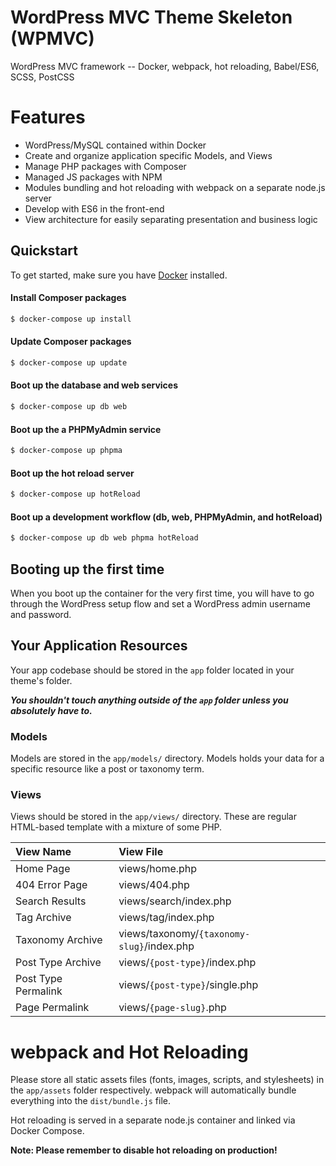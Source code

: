 # WordPress MVC Theme Skeleton (WPMVC)

WordPress MVC framework -- Docker, webpack, hot reloading, Babel/ES6, SCSS, PostCSS

# Features
 - WordPress/MySQL contained within Docker
 - Create and organize application specific Models, and Views
 - Manage PHP packages with Composer
 - Managed JS packages with NPM
 - Modules bundling and hot reloading with webpack on a separate node.js server
 - Develop with ES6 in the front-end
 - View architecture for easily separating presentation and business logic

## Quickstart

To get started, make sure you have [Docker](https://www.docker.com/) installed.

#### Install Composer packages

````bash
$ docker-compose up install
````

#### Update Composer packages

````bash
$ docker-compose up update
````

#### Boot up the database and web services

````bash
$ docker-compose up db web
````

#### Boot up the a PHPMyAdmin service

````bash
$ docker-compose up phpma
````

#### Boot up the hot reload server

````bash
$ docker-compose up hotReload
````

#### Boot up a development workflow (db, web, PHPMyAdmin, and hotReload)

````bash
$ docker-compose up db web phpma hotReload
````

## Booting up the first time

When you boot up the container for the very first time, you will have to go through the WordPress setup flow and set a WordPress admin username and password.

## Your Application Resources

Your app codebase should be stored in the `app` folder located in your theme's folder.

***You shouldn't touch anything outside of the `app` folder unless you absolutely have to.***

### Models

Models are stored in the `app/models/` directory. Models holds your data for a specific resource like a post or taxonomy term.

### Views

Views should be stored in the `app/views/` directory. These are regular HTML-based template with a mixture of some PHP.

| View Name | View File |
|:---|:---|
|Home Page|views/home.php|
|404 Error Page|views/404.php|
|Search Results|views/search/index.php|
|Tag Archive|views/tag/index.php|
|Taxonomy Archive|views/taxonomy/`{taxonomy-slug}`/index.php|
|Post Type Archive|views/`{post-type}`/index.php|
|Post Type Permalink|views/`{post-type}`/single.php|
|Page Permalink|views/`{page-slug}`.php|

# webpack and Hot Reloading

Please store all static assets files (fonts, images, scripts, and stylesheets) in the `app/assets` folder respectively. webpack will automatically bundle everything into the `dist/bundle.js` file.

Hot reloading is served in a separate node.js container and linked via Docker Compose.

**Note: Please remember to disable hot reloading on production!**
